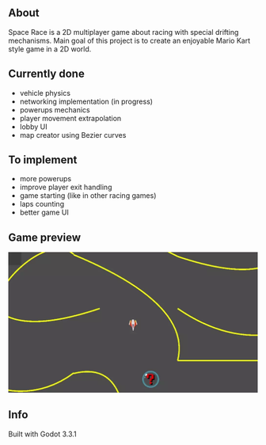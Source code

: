 ## About
Space Race is a 2D multiplayer game about racing with special drifting mechanisms.
Main goal of this project is to create an enjoyable Mario Kart style game in a 2D world.

## Currently done
- vehicle physics
- networking implementation (in progress)
- powerups mechanics
- player movement extrapolation
- lobby UI
- map creator using Bezier curves


## To implement
- more powerups
- improve player exit handling
- game starting (like in other racing games)
- laps counting
- better game UI


## Game preview
![Player controls spaceship drives at high speed along a track and shoots missiles to other player](/Images/Game_preview_video.webp)


## Info
Built with Godot 3.3.1